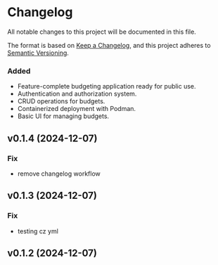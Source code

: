# Changelog

All notable changes to this project will be documented in this file.

The format is based on [Keep a Changelog](https://keepachangelog.com/en/1.0.0/),
and this project adheres to [Semantic Versioning](https://semver.org/spec/v2.0.0.html).

### Added
- Feature-complete budgeting application ready for public use.
- Authentication and authorization system.
- CRUD operations for budgets.
- Containerized deployment with Podman.
- Basic UI for managing budgets.

## v0.1.4 (2024-12-07)

### Fix

- remove changelog workflow

## v0.1.3 (2024-12-07)

### Fix

- testing cz yml

## v0.1.2 (2024-12-07)
